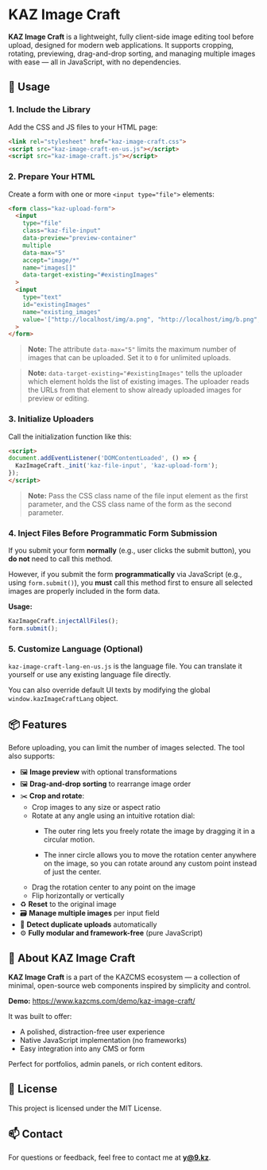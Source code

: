 # KAZ Image Craft

**KAZ Image Craft** is a lightweight, fully client-side image editing tool before upload, designed for modern web applications. It supports cropping, rotating, previewing, drag-and-drop sorting, and managing multiple images with ease — all in JavaScript, with no dependencies.

## 🚀 Usage

### 1. Include the Library

Add the CSS and JS files to your HTML page:

```html
<link rel="stylesheet" href="kaz-image-craft.css">
<script src="kaz-image-craft-en-us.js"></script>
<script src="kaz-image-craft.js"></script>
```

### 2. Prepare Your HTML

Create a form with one or more `<input type="file">` elements:

```html
<form class="kaz-upload-form">
  <input
    type="file"
    class="kaz-file-input"
    data-preview="preview-container"
    multiple
    data-max="5"
    accept="image/*"
    name="images[]"
    data-target-existing="#existingImages"
  >
  <input 
    type="text" 
    id="existingImages" 
    name="existing_images" 
    value='["http://localhost/img/a.png", "http://localhost/img/b.png", "http://localhost/static/img/c.png"]'
  >
</form>
```

> **Note:** The attribute `data-max="5"` limits the maximum number of images that can be uploaded. Set it to `0` for unlimited uploads.

> **Note:** `data-target-existing="#existingImages"` tells the uploader which element holds the list of existing images. The uploader reads the URLs from that element to show already uploaded images for preview or editing.

### 3. Initialize Uploaders

Call the initialization function like this:

```html
<script>
document.addEventListener('DOMContentLoaded', () => {
  KazImageCraft._init('kaz-file-input', 'kaz-upload-form');
});
</script>
```
> **Note:** Pass the CSS class name of the file input element as the first parameter, and the CSS class name of the form as the second parameter.

### 4. Inject Files Before Programmatic Form Submission

If you submit your form **normally** (e.g., user clicks the submit button), you **do not** need to call this method.

However, if you submit the form **programmatically** via JavaScript (e.g., using `form.submit()`), you **must** call this method first to ensure all selected images are properly included in the form data.

**Usage:**

```js
KazImageCraft.injectAllFiles();
form.submit();

```

### 5. Customize Language (Optional)

`kaz-image-craft-lang-en-us.js` is the language file. You can translate it yourself or use any existing language file directly.

You can also override default UI texts by modifying the global `window.kazImageCraftLang` object.


## 📦 Features

Before uploading, you can limit the number of images selected. The tool also supports:

- 🖼️ **Image preview** with optional transformations  
- 🖼️ **Drag-and-drop sorting** to rearrange image order  
- ✂️ **Crop and rotate**:  
  - Crop images to any size or aspect ratio  
  - Rotate at any angle using an intuitive rotation dial:
    - The outer ring lets you freely rotate the image by dragging it in a circular motion.

    - The inner circle allows you to move the rotation center anywhere on the image, so you can rotate around any custom point instead of just the center. 
  - Drag the rotation center to any point on the image  
  - Flip horizontally or vertically  
- ♻️ **Reset** to the original image  
- 🗃️ **Manage multiple images** per input field  
- 🚫 **Detect duplicate uploads** automatically  
- ⚙️ **Fully modular and framework-free** (pure JavaScript)


## 🧠 About KAZ Image Craft

**KAZ Image Craft** is a part of the KAZCMS ecosystem — a collection of minimal, open-source web components inspired by simplicity and control.

**Demo:** https://www.kazcms.com/demo/kaz-image-craft/

It was built to offer:

- A polished, distraction-free user experience
- Native JavaScript implementation (no frameworks)
- Easy integration into any CMS or form

Perfect for portfolios, admin panels, or rich content editors.

## 📄 License

This project is licensed under the MIT License.

## 📫 Contact

For questions or feedback, feel free to contact me at **y@9.kz**.